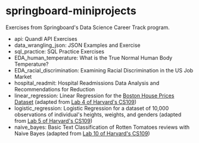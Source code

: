 # springboard-miniprojects

Exercises from Springboard's Data Science Career Track program.


* api: Quandl API Exercises
* data_wrangling_json: JSON Examples and Exercise
* sql_practice: SQL Practice Exercises
* EDA_human_temperature: What is the True Normal Human Body Temperature?
* EDA_racial_discrimination: Examining Racial Discrimination in the US Job Market
* hospital_readmit: Hospital Readmissions Data Analysis and Recommendations for Reduction
* linear_regression: Linear Regression for the [Boston House Prices Dataset](https://scikit-learn.org/stable/datasets/index.html#boston-house-prices-dataset) (adapted from [Lab 4 of Harvard's CS109](https://github.com/cs109/2015lab4))
* logistic_regression: Logistic Regression for a dataset of 10,000 observations of individual's heights, weights, and genders (adapted from [Lab 5 of Harvard's CS109](https://github.com/cs109/2015lab5))
* naive_bayes: Basic Text Classification of Rotten Tomatoes reviews with Naive Bayes (adapted from [Lab 10 of Harvard's CS109](https://github.com/cs109/2015lab10))
